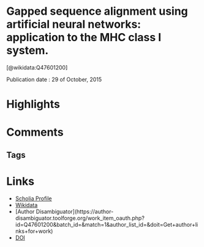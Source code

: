 
Gapped sequence alignment using artificial neural networks: application to the MHC class I system.
==================================================================================================
  
  [@wikidata:Q47601200]  
  
Publication date : 29 of October, 2015  

# Highlights

# Comments

## Tags

# Links
  
 * [Scholia Profile](https://scholia.toolforge.org/work/Q47601200)  
 * [Wikidata](https://www.wikidata.org/wiki/Q47601200)  
 * [Author Disambiguator](https://author-
disambiguator.toolforge.org/work_item_oauth.php?id=Q47601200&batch_id=&match=1&author_list_id=&doit=Get+author+links+for+work)  
 * [DOI](https://doi.org/10.1093/BIOINFORMATICS/BTV639)  
